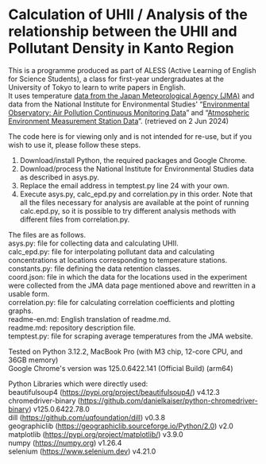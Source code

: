 # Calculation of UHII / Analysis of the relationship between the UHII and Pollutant Density in Kanto Region

This is a programme produced as part of ALESS (Active Learning of English for Science Students), a class for first-year undergraduates at the University of Tokyo to learn to write papers in English.  
It uses temperature [data from the Japan Meteorological Agency (JMA)](https://www.data.jma.go.jp/stats/etrn/index.php?prec_no=&block_no=&year=&month=&day=&view=) 
and data from the National Institute for Environmental Studies' 
“[Environmental Observatory: Air Pollution Continuous Monitoring Data](https://tenbou.nies.go.jp/download/)” and 
“[Atmospheric Environment Measurement Station Data](https://www.nies.go.jp/igreen/tm_down.html)”. (retrieved on 2 Jun 2024)

The code here is for viewing only and is not intended for re-use, but if you wish to use it, please follow these steps.
1. Download/install Python, the required packages and Google Chrome.
2. Download/process the National Institute for Environmental Studies data as described in asys.py.
3. Replace the email address in temptest.py line 24 with your own.
4. Execute asys.py, calc_epd.py and correlation.py in this order.
Note that all the files necessary for analysis are available at the point of running calc.epd.py, so it is possible to try different analysis methods with different files from correlation.py.

The files are as follows.  
asys.py: file for collecting data and calculating UHII.  
calc_epd.py: file for interpolating pollutant data and calculating concentrations at locations corresponding to temperature stations.  
constants.py: file defining the data retention classes.  
coord.json: file in which the data for the locations used in the experiment were collected from the JMA data page mentioned above and rewritten in a usable form.  
correlation.py: file for calculating correlation coefficients and plotting graphs.  
readme-en.md: English translation of readme.md.  
readme.md: repository description file.  
temptest.py: file for scraping average temperatures from the JMA website.

Tested on Python 3.12.2, MacBook Pro (with M3 chip, 12-core CPU, and 36GB memory)  
Google Chrome's version was 125.0.6422.141 (Official Build) (arm64)

Python Libraries which were directly used:  
beautifulsoup4 (https://pypi.org/project/beautifulsoup4/) v4.12.3  
chromedriver-binary (https://github.com/danielkaiser/python-chromedriver-binary) v125.0.6422.78.0  
dill (https://github.com/uqfoundation/dill) v0.3.8  
geographiclib (https://geographiclib.sourceforge.io/Python/2.0) v2.0  
matplotlib (https://pypi.org/project/matplotlib/) v3.9.0  
numpy (https://numpy.org) v1.26.4  
selenium (https://www.selenium.dev) v4.21.0